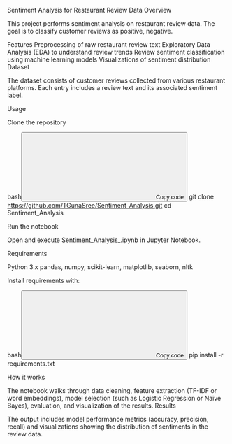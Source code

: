Sentiment Analysis for Restaurant Review Data
Overview

This project performs sentiment analysis on restaurant review data. The goal is to classify customer reviews as positive, negative.

Features
Preprocessing of raw restaurant review text
Exploratory Data Analysis (EDA) to understand review trends
Review sentiment classification using machine learning models
Visualizations of sentiment distribution
Dataset

The dataset consists of customer reviews collected from various restaurant platforms. Each entry includes a review text and its associated sentiment label.

Usage

Clone the repository

bash<button><svg><path></path></svg><span>Copy code</span><span></span></button>
git clone https://github.com/TGunaSree/Sentiment_Analysis.git
cd Sentiment_Analysis

Run the notebook

Open and execute Sentiment_Analysis_.ipynb in Jupyter Notebook.

Requirements

Python 3.x
pandas, numpy, scikit-learn, matplotlib, seaborn, nltk

Install requirements with:

bash<button><svg><path></path></svg><span>Copy code</span><span></span></button>
pip install -r requirements.txt

How it works

The notebook walks through data cleaning, feature extraction (TF-IDF or word embeddings), model selection (such as Logistic Regression or Naive Bayes), evaluation, and visualization of the results.
Results

The output includes model performance metrics (accuracy, precision, recall) and visualizations showing the distribution of sentiments in the review data.

